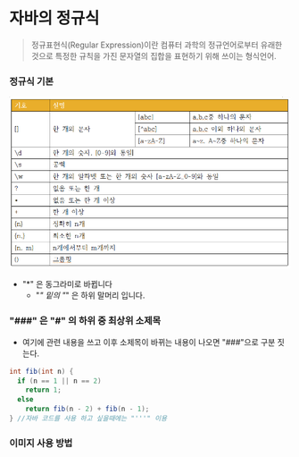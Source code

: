 # 자바의 정규식
> 정규표현식(Regular Expression)이란 컴퓨터 과학의 정규언어로부터 유래한 것으로 특정한 규칙을 가진 문자열의 집합을 표현하기 위해 쓰이는 형식언어. 

### 정규식 기본
![](https://github.com/jj3031/TIL/blob/main/IMG/%EC%A0%95%EA%B7%9C%EC%8B%9D1.png?raw=true)


* "*" 은 동그라미로 바뀝니다
  * "*" 밑의 "*" 은 하위 말머리 입니다.




### "###" 은 "#" 의 하위 중 최상위 소제목
* 여기에 관련 내용을 쓰고 이후 소제목이 바뀌는 내용이 나오면 "###"으로 구분 짓는다.

```java
int fib(int n) {
  if (n == 1 || n == 2)
    return 1;
  else
    return fib(n - 2) + fib(n - 1);
} //자바 코드를 사용 하고 싶을때에는 "'''" 이용
```
### 이미지 사용 방법

